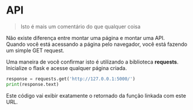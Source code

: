 # API
> Isto é mais um comentário do que qualquer coisa

Não existe diferença entre montar uma página e montar uma API.  
Quando você está acessando a página pelo navegador, você está fazendo um simple GET request.  

Uma maneira de você confirmar isto é utilizando a biblioteca **requests**.  
Inicialize o flask e acesse qualquer página criada.  
```python
response = requests.get('http://127.0.0.1:5000/')
print(response.text)
```

Este código vai exibir exatamente o retornado da função linkada com este URL.  
